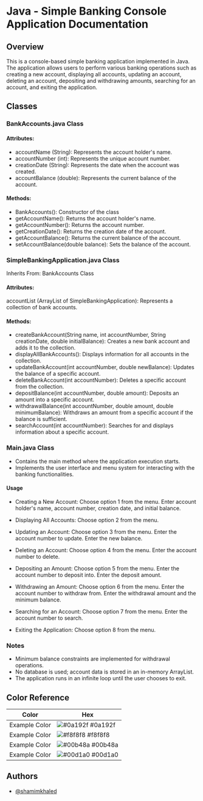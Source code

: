 # Java - Simple Banking Console Application Documentation
## Overview
This is a console-based simple banking application implemented in Java. The application allows users to perform various banking operations such as creating a new account, displaying all accounts, updating an account, deleting an account, depositing and withdrawing amounts, searching for an account, and exiting the application.

## Classes
### BankAccounts.java Class
#### Attributes:

- accountName (String): Represents the account holder's name.
- accountNumber (int): Represents the unique account number.
- creationDate (String): Represents the date when the account was created.
- accountBalance (double): Represents the current balance of the account.

#### Methods:
- BankAccounts(): Constructor of the class
- getAccountName(): Returns the account holder's name.
- getAccountNumber(): Returns the account number.
- getCreationDate(): Returns the creation date of the account.
- getAccountBalance(): Returns the current balance of the account.
- setAccountBalance(double balance): Sets the balance of the account.

### SimpleBankingApplication.java Class
Inherits From: BankAccounts Class

#### Attributes:
accountList (ArrayList of SimpleBankingApplication): Represents a collection of bank accounts.

#### Methods:
- createBankAccount(String name, int accountNumber, String creationDate, double initialBalance): Creates a new bank account and adds it to the collection.
- displayAllBankAccounts(): Displays information for all accounts in the collection.
- updateBankAccount(int accountNumber, double newBalance): Updates the balance of a specific account.
- deleteBankAccount(int accountNumber): Deletes a specific account from the collection.
- depositBalance(int accountNumber, double amount): Deposits an amount into a specific account.
- withdrawalBalance(int accountNumber, double amount, double minimumBalance): Withdraws an amount from a specific account if the balance is sufficient.
- searchAccount(int accountNumber): Searches for and displays information about a specific account.
### Main.java Class
- Contains the main method where the application execution starts.
- Implements the user interface and menu system for interacting with the banking functionalities.
#### Usage
- Creating a New Account: Choose option 1 from the menu. Enter account holder's name, account number, creation date, and initial balance.
- Displaying All Accounts: Choose option 2 from the menu.

- Updating an Account: Choose option 3 from the menu. Enter the account number to update. Enter the new balance.

- Deleting an Account: Choose option 4 from the menu. Enter the account number to delete.

- Depositing an Amount: Choose option 5 from the menu. Enter the account number to deposit into. Enter the deposit amount.

- Withdrawing an Amount: Choose option 6 from the menu. Enter the account number to withdraw from. Enter the withdrawal amount and the minimum balance.

- Searching for an Account: Choose option 7 from the menu. Enter the account number to search.

- Exiting the Application: Choose option 8 from the menu.
### Notes
- Minimum balance constraints are implemented for withdrawal operations.
- No database is used; account data is stored in an in-memory ArrayList.
- The application runs in an infinite loop until the user chooses to exit.
## Color Reference

| Color             | Hex                                                                |
| ----------------- | ------------------------------------------------------------------ |
| Example Color | ![#0a192f](https://via.placeholder.com/10/0a192f?text=+) #0a192f |
| Example Color | ![#f8f8f8](https://via.placeholder.com/10/f8f8f8?text=+) #f8f8f8 |
| Example Color | ![#00b48a](https://via.placeholder.com/10/00b48a?text=+) #00b48a |
| Example Color | ![#00d1a0](https://via.placeholder.com/10/00b48a?text=+) #00d1a0 |


## Authors

- [@shamimkhaled](https://www.github.com/shamimkhaled)

